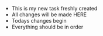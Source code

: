 * This is my new task freshly created
* All changes will be made HERE
* Todays changes begin
* Everything should be in order

